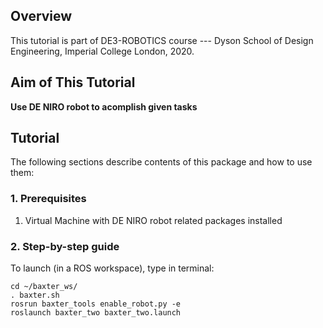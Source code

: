 ## Overview ##

This tutorial is part of DE3-ROBOTICS course --- Dyson School of Design Engineering, Imperial College London, 2020.

## Aim of This Tutorial ##

**Use DE NIRO robot to acomplish given tasks**

## Tutorial ##

The following sections describe contents of this package and how to use them:

### 1. Prerequisites ###

1. Virtual Machine with DE NIRO robot related packages installed

### 2. Step-by-step guide ###

To launch (in a ROS workspace), type in terminal:
```
cd ~/baxter_ws/
. baxter.sh
rosrun baxter_tools enable_robot.py -e
roslaunch baxter_two baxter_two.launch
```
